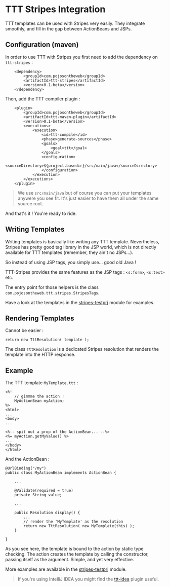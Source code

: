 # TTT Stripes Integration

TTT templates can be used with Stripes very easily. They integrate 
smoothly, and fill in the gap between ActionBeans and JSPs.

## Configuration (maven)

In order to use TTT with Stripes you first need to add the dependency
on `ttt-stripes` :

        <dependency>
            <groupId>com.pojosontheweb</groupId>
            <artifactId>ttt-stripes</artifactId>
            <version>0.1-beta</version>
        </dependency>
        
Then, add the TTT compiler plugin :

		<plugin>
			<groupId>com.pojosontheweb</groupId>
			<artifactId>ttt-maven-plugin</artifactId>
			<version>0.1-beta</version>
			<executions>
				<execution>
					<id>ttt-compile</id>
					<phase>generate-sources</phase>
					<goals>
						<goal>ttt</goal>
					</goals>
					<configuration>
						<sourceDirectory>${project.basedir}/src/main/java</sourceDirectory>
					</configuration>
				</execution>
			</executions>
		</plugin>

> We use `src/main/java` but of course you can put your templates 
> anywere you see fit. It's just easier to have them all under the same 
> source root.

And that's it ! You're ready to ride. 

## Writing Templates

Writing templates is basically like writing any TTT template. Nevertheless,
Stripes has pretty good tag library in the JSP world, which is not directly 
available for TTT templates (remember, they ain't no JSPs...).

So instead of using JSP tags, you simply use... good old Java !

TTT-Stripes provides the same features as the JSP tags : `<s:form>`,
`<s:text>` etc.
 
The entry point for those helpers is the class `com.pojosontheweb.ttt.stripes.StripesTags`.
 
Have a look at the templates in the 
[stripes-testprj](https://github.com/pojosontheweb/ttt/tree/master/stripes-testprj/src/main/java/stttripes/templates) module
for examples.

## Rendering Templates

Cannot be easier :

	return new TttResolution( template );

The class `TttResolution` is a dedicated Stripes resolution that renders the 
template into the HTTP response.
 
## Example

The TTT template `MyTemplate.ttt` :

	<%!
		// gimmme the action !
		MyActionBean myAction;
	%>
	<html>
	...
	<body>
	...
	
	<%-- spit out a prop of the ActionBean... --%>
	<%= myAction.getMyValue() %>
	...
	</body>
	</html>

And the ActionBean :

	@UrlBinding("/my")
	public class MyActionBean implements ActionBean {
	
		...
				
		@Validate(required = true)
		private String value; 
		
		...
				
		public Resolution display() {
			...			
			// render the 'MyTemplate' as the resolution
			return new TttResolution( new MyTemplate(this) ); 		
		}
	
	}

As you see here, the template is bound to the action by static 
type checking. The action creates the template by calling the 
constructor, passing itself as the argument. Simple, and yet 
very effective.

More examples are available in the 
[stripes-testprj](https://github.com/pojosontheweb/ttt/tree/master/stripes-testprj) 
module.

> If you're using IntelliJ IDEA you might find the [ttt-idea](https://github.com/pojosontheweb/ttt/tree/master/idea-ttt-plugin) plugin useful.
